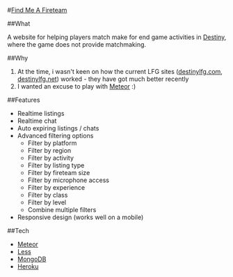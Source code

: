 #[Find Me A Fireteam](https://findmeafireteam.herokuapp.com)

##What

A website for helping players match make for end game activities in [Destiny](https://www.destinythegame.com/uk/en), where the game does not provide matchmaking.

##Why

1. At the time, i wasn't keen on how the current LFG sites ([destinylfg.com](http://www.destinylfg.com), [destinylfg.net](http://www.destinylfg.net)) worked - they have got much better recently
2. I wanted an excuse to play with [Meteor](https://www.meteor.com/) :)

##Features

- Realtime listings
- Realtime chat
- Auto expiring listings / chats
- Advanced filtering options
  - Filter by platform
  - Filter by region
  - Filter by activity
  - Filter by listing type
  - Filter by fireteam size
  - Filter by microphone access
  - Filter by experience
  - Filter by class
  - Filter by level
  - Combine multiple filters
- Responsive design (works well on a mobile)

##Tech

- [Meteor](https://www.meteor.com/)
- [Less](http://lesscss.org/)
- [MongoDB](https://www.mongodb.org/)
- [Heroku](https://www.heroku.com/)
